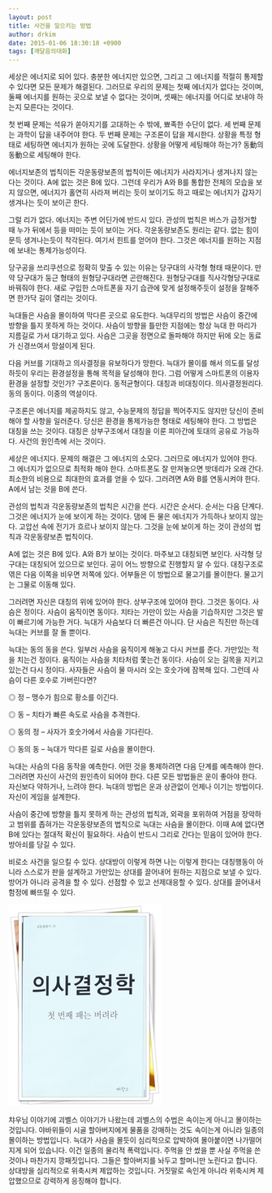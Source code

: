 ```yaml
---
layout: post
title: 사건을 일으키는 방법
author: drkim
date: 2015-01-06 18:30:18 +0900
tags: [깨달음의대화]
---
```

세상은 에너지로 되어 있다. 충분한 에너지만 있으면, 그리고 그 에너지를 적절히 통제할 수 있다면 모든 문제가 해결된다. 그러므로 우리의 문제는 첫째 에너지가 없다는 것이며, 둘째 에너지를 원하는 곳으로 보낼 수 없다는 것이며, 셋째는 에너지를 어디로 보내야 하는지 모른다는 것이다. 

  


첫 번째 문제는 석유가 쏟아지기를 고대하는 수 밖에, 뾰족한 수단이 없다. 세 번째 문제는 과학이 답을 내주어야 한다. 두 번째 문제는 구조론이 답을 제시한다. 상황을 특정 형태로 세팅하면 에너지가 원하는 곳에 도달한다. 상황을 어떻게 세팅해야 하는가? 동動의 동動으로 세팅해야 한다. 

  


에너지보존의 법칙이든 각운동량보존의 법칙이든 에너지가 사라지거나 생겨나지 않는다는 것이다. A에 없는 것은 B에 있다. 그런데 우리가 A와 B를 통합한 전체의 모습을 보지 않으면, 에너지가 홀연히 사라져 버리는 듯이 보이기도 하고 때로는 에너지가 갑자기 생겨나는 듯이 보이곤 한다. 

  


그럴 리가 없다. 에너지는 주변 어딘가에 반드시 있다. 관성의 법칙은 버스가 급정거할 때 누가 뒤에서 등을 떠미는 듯이 보이는 거다. 각운동량보존도 원리는 같다. 없는 힘이 문득 생겨나는듯이 착각된다. 여기서 힌트를 얻어야 한다. 그것은 에너지를 원하는 지점에 보내는 통제가능성이다. 

  


당구공을 쓰리쿠션으로 정확히 맞출 수 있는 이유는 당구대의 사각형 형태 때문이다. 만약 당구대가 둥근 형태의 원형당구대라면 곤란해진다. 원형당구대를 직사각형당구대로 바꿔줘야 한다. 새로 구입한 스마트폰을 자기 습관에 맞게 설정해주듯이 설정을 잘해주면 한가닥 길이 열리는 것이다. 

  


늑대들은 사슴을 몰이하여 막다른 곳으로 유도한다. 늑대무리의 방법은 사슴이 중간에 방향을 틀지 못하게 하는 것이다. 사슴이 방향을 틀만한 지점에는 항상 늑대 한 마리가 지름길로 가서 대기하고 있다. 사슴은 그곳을 정면으로 돌파해야 하지만 뒤에 오는 동료가 신경쓰여서 망설이게 된다. 

  


다음 커브를 기대하고 의사결정을 유보하다가 망한다. 늑대가 몰이를 해서 의도를 달성하듯이 우리는 환경설정을 통해 목적을 달성해야 한다. 그럼 어떻게 스마트폰의 이용자 환경을 설정할 것인가? 구조론이다. 동적균형이다. 대칭과 비대칭이다. 의사결정원리다. 동의 동이다. 이중의 역설이다. 

  


구조론은 에너지를 제공하지도 않고, 수능문제의 정답을 찍어주지도 않지만 당신이 준비해야 할 사항을 일러준다. 당신은 환경을 통제가능한 형태로 세팅해야 한다. 그 방법은 대칭을 쓰는 것이다. 대칭은 상부구조에서 대칭을 이룬 피아간에 토대의 공유로 가능하다. 사건의 원인측에 서는 것이다. 

  


세상은 에너지다. 문제의 해결은 그 에너지의 소모다. 그러므로 에너지가 있어야 한다. 그 에너지가 없으므로 최적화 해야 한다. 스마트폰도 잘 만져놓으면 밧데리가 오래 간다. 최소한의 비용으로 최대한의 효과를 얻을 수 있다. 그러려면 A와 B를 연동시켜야 한다. A에서 남는 것을 B에 쓴다. 

  


관성의 법칙과 각운동량보존의 법칙은 시간을 쓴다. 시간은 순서다. 순서는 다음 단계다. 그것은 에너지가 눈에 보이게 하는 것이다. 댐에 든 물은 에너지가 가득하나 보이지 않는다. 고압선 속에 전기가 흐르나 보이지 않는다. 그것을 눈에 보이게 하는 것이 관성의 법칙과 각운동량보존 법칙이다. 

  


A에 없는 것은 B에 있다. A와 B가 보이는 것이다. 마주보고 대칭되면 보인다. 사각형 당구대는 대칭되어 있으므로 보인다. 공이 어느 방향으로 진행할지 알 수 있다. 대칭구조로 엮은 다음 이쪽을 비우면 저쪽에 있다. 어부들은 이 방법으로 물고기를 몰이한다. 물고기는 그물로 이동해 있다. 

  


그러려면 자신은 대칭의 위에 있어야 한다. 상부구조에 있어야 한다. 그것은 동이다. 사슴은 정이다. 사슴이 움직이면 동이다. 치타는 가만이 있는 사슴을 기습하지만 그것은 발이 빠르기에 가능한 거다. 늑대가 사슴보다 더 빠른건 아니다. 단 사슴은 직진만 하는데 늑대는 커브를 잘 돌 뿐이다. 

  


늑대는 동의 동을 쓴다. 일부러 사슴을 움직이게 해놓고 다시 커브를 준다. 가만있는 적을 치는건 정이다. 움직이는 사슴을 치타처럼 쫓는건 동이다. 사슴이 오는 길목을 지키고 있는건 다시 정이다. 사자들은 사슴이 물 마시러 오는 호숫가에 잠복해 있다. 그런데 사슴이 다른 호수로 가버린다면? 

  


◎ 정 – 맹수가 힘으로 황소를 이긴다.   
      
◎ 동 – 치타가 빠른 속도로 사슴을 추격한다.   
      
◎ 동의 정 – 사자가 호숫가에서 사슴을 기다린다.   
      
◎ 동의 동 – 늑대가 막다른 길로 사슴을 몰이한다. 

  


늑대는 사슴의 다음 동작을 예측한다. 어떤 것을 통제하려면 다음 단계를 예측해야 한다. 그러려면 자신이 사건의 원인측이 되어야 한다. 다른 모든 방법들은 운이 좋아야 한다. 자신보다 약하거나, 느려야 한다. 늑대의 방법은 운과 상관없이 언제나 이기는 방법이다. 자신이 게임을 설계한다. 

  


사슴이 중간에 방향을 틀지 못하게 하는 관성의 법칙과, 외곽을 포위하여 거점을 장악하고 범위를 좁혀가는 각운동량보존의 법칙으로 늑대는 사슴을 몰이한다. 이때 A에 없다면 B에 있다는 절대적 확신이 필요하다. 사슴이 반드시 그리로 간다는 믿음이 있어야 한다. 방아쇠를 당길 수 있다. 

  


비로소 사건을 일으킬 수 있다. 상대방이 이렇게 하면 나는 이렇게 한다는 대칭행동이 아니라 스스로가 판을 설계하고 가만있는 상대를 끌어내어 원하는 지점으로 보낼 수 있다. 방어가 아니라 공격을 할 수 있다. 선점할 수 있고 선제대응할 수 있다. 상대를 끌어내서 함정에 빠뜨릴 수 있다. 

  



![](/files/attach/images/198/400/553/111.JPG) 

  


챠우님 이야기에 괴벨스 이야기가 나왔는데 괴벨스의 수법은 속이는게 아니고 몰이하는 것입니다. 야바위들이 시골 할아버지에게 물품을 강매하는 것도 속이는게 아니라 일종의 몰이하는 방법입니다. 늑대가 사슴을 몰듯이 심리적으로 압박하여 몰아붙이면 나가떨어지게 되어 있습니다. 이건 일종의 물리적 폭력입니다. 주먹을 안 썼을 뿐 사실 주먹을 쓴 것이나 마찬가지 깡패짓입니다. 그들은 할아버지를 놔두고 할머니만 노린다고 합니다. 상대방을 심리적으로 위축시켜 제압하는 것입니다. 거짓말로 속인게 아니라 위축시켜 제압했으므로 강력하게 응징해야 합니다.